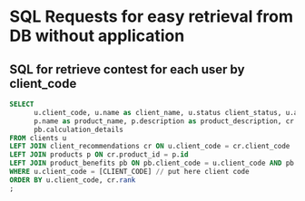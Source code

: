 # SQL Requests for easy retrieval from DB without application

## SQL for retrieve contest for each user by client_code
~~~SQL
SELECT 
      u.client_code, u.name as client_name, u.status client_status, u.age, u.city,
      p.name as product_name, p.description as product_description, cr.rank as top_level, cr.potential_benefit, cr.recommendation_reason,
      pb.calculation_details
FROM clients u
LEFT JOIN client_recommendations cr ON u.client_code = cr.client_code
LEFT JOIN products p ON cr.product_id = p.id
LEFT JOIN product_benefits pb ON pb.client_code = u.client_code AND pb.product_id = p.id
WHERE u.client_code = [CLIENT_CODE] // put here client code
ORDER BY u.client_code, cr.rank
;
~~~
